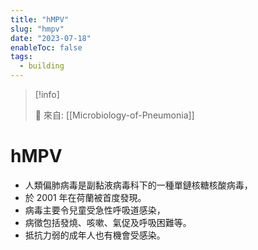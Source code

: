 ```yaml
---
title: "hMPV"
slug: "hmpv"
date: "2023-07-18"
enableToc: false
tags:
  - building
---
```


> [!info]
>
> 🌱 來自: [[Microbiology-of-Pneumonia]]

# hMPV

- 人類偏肺病毒是副黏液病毒科下的一種單鏈核糖核酸病毒，
- 於 2001 年在荷蘭被首度發現。
- 病毒主要令兒童受急性呼吸道感染，
- 病徵包括發燒、咳嗽、氣促及呼吸困難等。
- 抵抗力弱的成年人也有機會受感染。
